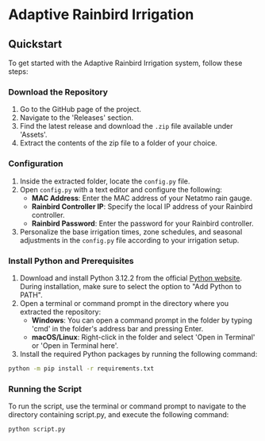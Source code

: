 # Adaptive Rainbird Irrigation
## Quickstart

To get started with the Adaptive Rainbird Irrigation system, follow these steps:

### Download the Repository
1. Go to the GitHub page of the project.
2. Navigate to the 'Releases' section.
3. Find the latest release and download the `.zip` file available under 'Assets'.
4. Extract the contents of the zip file to a folder of your choice.

### Configuration
1. Inside the extracted folder, locate the `config.py` file.
2. Open `config.py` with a text editor and configure the following:
   - **MAC Address**: Enter the MAC address of your Netatmo rain gauge.
   - **Rainbird Controller IP**: Specify the local IP address of your Rainbird controller.
   - **Rainbird Password**: Enter the password for your Rainbird controller.
3. Personalize the base irrigation times, zone schedules, and seasonal adjustments in the `config.py` file according to your irrigation setup.

### Install Python and Prerequisites
1. Download and install Python 3.12.2 from the official [Python website](https://www.python.org/downloads/). During installation, make sure to select the option to "Add Python to PATH".
2. Open a terminal or command prompt in the directory where you extracted the repository:
   - **Windows**: You can open a command prompt in the folder by typing 'cmd' in the folder's address bar and pressing Enter.
   - **macOS/Linux**: Right-click in the folder and select 'Open in Terminal' or 'Open in Terminal here'.
3. Install the required Python packages by running the following command:
```bash
python -m pip install -r requirements.txt
```
### Running the Script
To run the script, use the terminal or command prompt to navigate to the directory containing script.py, and execute the following command:
```bash 
python script.py
```
